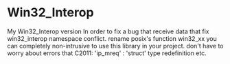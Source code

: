 # Win32_Interop
My Win32_Interop version
In order to fix a bug that receive data that fix win32_interop namespace conflict.
rename posix's function win32_xx
you can completely non-intrusive to use this library in your project.
don't have to worry about errors that C2011: 'ip_mreq' : 'struct' type redefinition etc.
